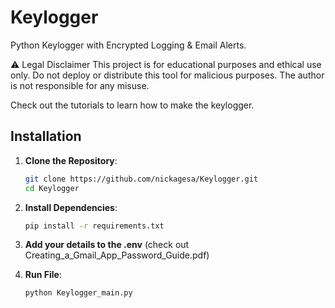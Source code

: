 # Keylogger
Python Keylogger with Encrypted Logging &amp; Email Alerts.

⚠️ Legal Disclaimer
This project is for educational purposes and ethical use only.
Do not deploy or distribute this tool for malicious purposes.
The author is not responsible for any misuse.

Check out the tutorials to learn how to make the keylogger.

## Installation

1. **Clone the Repository**:
   ```sh
   git clone https://github.com/nickagesa/Keylogger.git
   cd Keylogger

2. **Install Dependencies**:
   ```sh
   pip install -r requirements.txt
   
3. **Add your details to the .env** (check out Creating_a_Gmail_App_Password_Guide.pdf)
   
4. **Run File**:
   ```sh
   python Keylogger_main.py
